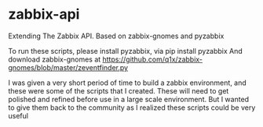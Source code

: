 # zabbix-api
Extending The Zabbix API. Based on zabbix-gnomes and pyzabbix

To run these scripts, please install pyzabbix, via pip install pyzabbix 
And download zabbix-gnomes at https://github.com/q1x/zabbix-gnomes/blob/master/zeventfinder.py

I was given a very short period of time to build a zabbix environment, and these were some of the scripts that I created. These will need to get polished and refined before use in a large scale environment. But I wanted to give them back to the community as I realized these scripts could be very useful
